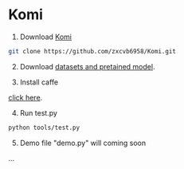 # Komi

1. Download [Komi](https://github.com/zxcvb6958/Komi)

```bash
git clone https://github.com/zxcvb6958/Komi.git
```


2. Download [datasets and pretained model](https://github.com/zxcvb6958/Komi/tree/master/data).


3. Install caffe

[click here](https://blog.csdn.net/u013832707/article/details/53159071).


4. Run test.py
```bash
python tools/test.py
```


5. Demo file "demo.py" will coming soon


...